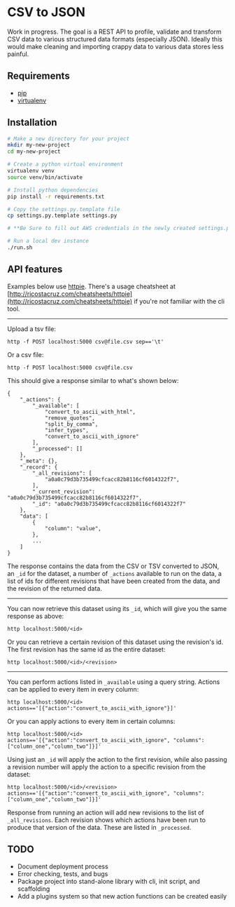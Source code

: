 # CSV to JSON

Work in progress. The goal is a REST API to profile, validate and transform CSV data to various structured data formats (especially JSON). Ideally this would make cleaning and importing crappy data to various data stores less painful.

## Requirements

* [pip](https://pip.pypa.io/en/stable/installing/)
* [virtualenv](https://virtualenv.pypa.io/en/stable/installation/)

## Installation

```bash
# Make a new directory for your project
mkdir my-new-project
cd my-new-project

# Create a python virtual environment
virtualenv venv
source venv/bin/activate

# Install python dependencies
pip install -r requirements.txt

# Copy the settings.py.template file
cp settings.py.template settings.py

# **Be Sure to fill out AWS credentials in the newly created settings.py file**

# Run a local dev instance
./run.sh
```


## API features

Examples below use [httpie](https://github.com/jakubroztocil/httpie). There's a usage cheatsheet at [http://ricostacruz.com/cheatsheets/httpie](http://ricostacruz.com/cheatsheets/httpie) if you're not familiar with the cli tool.

---

Upload a tsv file:

```
http -f POST localhost:5000 csv@file.csv sep=='\t'
```

Or a csv file:

```
http -f POST localhost:5000 csv@file.csv
```

This should give a response similar to what's shown below:

```
{
    "_actions": {
        "_available": [
            "convert_to_ascii_with_html",
            "remove_quotes",
            "split_by_comma",
            "infer_types",
            "convert_to_ascii_with_ignore"
        ],
        "_processed": []
    },
    "_meta": {},
    "_record": {
        "_all_revisions": [
            "a0a0c79d3b735499cfcacc82b8116cf6014322f7",
        ],
        "_current_revision": "a0a0c79d3b735499cfcacc82b8116cf6014322f7",
        "_id": "a0a0c79d3b735499cfcacc82b8116cf6014322f7"
    },
    "data": [
        {
            "column": "value",
        },
        ...
    ]
}
```

The response contains the data from the CSV or TSV converted to JSON, an `_id` for the dataset, a number of `_actions` available to run on the data, a list of ids for different revisions that have been created from the data, and the revision of the returned data.

---

You can now retrieve this dataset using its `_id`, which will give you the same response as above:

```
http localhost:5000/<id>
```

Or you can retrieve a certain revision of this dataset using the revision's id. The first revision has the same id as the entire dataset:

```
http localhost:5000/<id>/<revision>
```

---

You can perform actions listed in `_available` using a query string. Actions can be applied to every item in every column:

```
http localhost:5000/<id> actions=='[{"action":"convert_to_ascii_with_ignore"}]'
```

Or you can apply actions to every item in certain columns:

```
http localhost:5000/<id> actions=='[{"action":"convert_to_ascii_with_ignore", "columns":["column_one","column_two"]}]'
```

Using just an `_id` will apply the action to the first revision, while also passing a revision number will apply the action to a specific revision from the dataset:

```
http localhost:5000/<id>/<revision> actions=='[{"action":"convert_to_ascii_with_ignore", "columns":["column_one","column_two"]}]'
```

Response from running an action will add new revisions to the list of `_all_revisions`. Each revision shows which actions have been run to produce that version of the data. These are listed in `_processed`.

## TODO

* Document deployment process
* Error checking, tests, and bugs
* Package project into stand-alone library with cli, init script, and scaffolding
* Add a plugins system so that new action functions can be created easily
